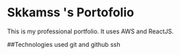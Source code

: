 # Skkamss 's Portofolio
This is my professional portfolio. It uses AWS and ReactJS.

##Technologies used
git and github
ssh 
